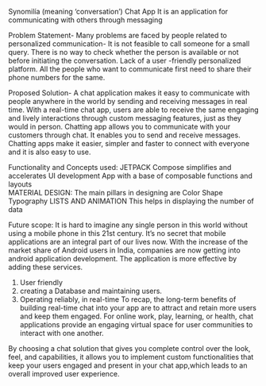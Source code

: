 Synomilía (meaning ‘conversation’)
Chat App
It is an application for communicating with others through messaging

Problem Statement-
Many problems are faced by people related to personalized communication-
It is not feasible to call someone for a small query.
There is no way to check whether the person is available or not before initiating the conversation.
Lack of a user -friendly personalized platform.
All the people who want to communicate first need to share their phone numbers for the same. 

Proposed Solution-
A chat application makes it easy to communicate with people anywhere in the world by sending and receiving messages in real time. With a real-time chat app, users are able to receive the same engaging and lively interactions through custom messaging features, just as they would in person.
Chatting app allows you to communicate with your customers through chat. It enables you to send and receive messages. Chatting apps make it easier, simpler and faster to connect with everyone and it is also easy to use. 

Functionality and Concepts used:
JETPACK Compose simplifies and accelerates UI development
App with a base of composable functions and layouts   
MATERIAL DESIGN:
            The main pillars in designing are
Color
Shape
Typography
 LISTS AND ANIMATION
This helps in displaying  the number of data

Future scope:
It is hard to imagine any single person in this world without using a mobile phone in this 21st century. It’s no secret that mobile applications are an integral part of our lives now. With the increase of the market share of Android users in India, companies are now getting into android application development. 
The application is more effective by adding these services.
1. User friendly
2. creating a Database and maintaining users.
3. Operating reliably, in real-time 
To recap, the long-term benefits of building real-time chat into your app are to attract and retain more users and keep them engaged. For online work, play, learning, or health, chat applications provide an engaging virtual space for user communities to interact with one another.

By choosing a chat solution that gives you complete control over the look, feel, and capabilities, it allows you to implement custom functionalities that keep your users engaged and present in your chat app,which leads to an overall improved user experience. 


